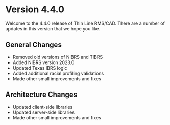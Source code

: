 ﻿# Version 4.4.0

Welcome to the 4.4.0 release of Thin Line RMS/CAD. There are a number of updates in this version that we hope you like.

<!--### Highlights-->

<!--
### General System Highlights
<iframe width="560" height="315" src="https://www.youtube.com/embed/tlln1Ek_fSM" frameborder="0" allow="accelerometer; autoplay; encrypted-media; gyroscope; picture-in-picture" allowfullscreen></iframe>

### RMS/CAD Highlights
<iframe width="560" height="315" src="https://www.youtube.com/embed/3eAmemIk8fk" frameborder="0" allow="accelerometer; autoplay; encrypted-media; gyroscope; picture-in-picture" allowfullscreen></iframe>

### Contact Tracing Highlights
<iframe width="560" height="315" src="https://www.youtube.com/embed/05aQTWaCwuc" frameborder="0" allow="accelerometer; autoplay; encrypted-media; gyroscope; picture-in-picture" allowfullscreen></iframe>

### Administrative Highlights
<iframe width="560" height="315" src="https://www.youtube.com/embed/SrcEqOjxKw8" frameborder="0" allow="accelerometer; autoplay; encrypted-media; gyroscope; picture-in-picture" allowfullscreen></iframe>
-->

<!-- <img src="ShowPassword.png"/> -->

## General Changes

- Removed old versions of NIBRS and TIBRS
- Added NIBRS version 2023.0
- Updated Texas IBRS logic
- Added additional racial profiling validations
- Made other small improvements and fixes

## Architecture Changes

- Updated client-side libraries
- Updated server-side libraries
- Made other small improvements and fixes
